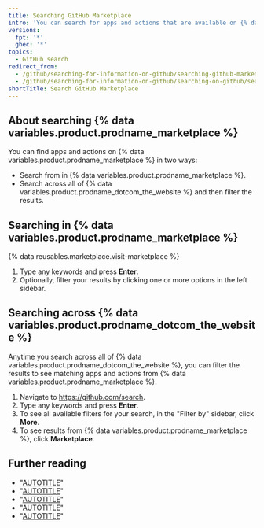 ```yaml
---
title: Searching GitHub Marketplace
intro: 'You can search for apps and actions that are available on {% data variables.product.prodname_marketplace %}.'
versions:
  fpt: '*'
  ghec: '*'
topics:
  - GitHub search
redirect_from:
  - /github/searching-for-information-on-github/searching-github-marketplace
  - /github/searching-for-information-on-github/searching-on-github/searching-github-marketplace
shortTitle: Search GitHub Marketplace
---
```


## About searching {% data variables.product.prodname_marketplace %}

You can find apps and actions on {% data variables.product.prodname_marketplace %} in two ways:

* Search from in {% data variables.product.prodname_marketplace %}.
* Search across all of {% data variables.product.prodname_dotcom_the_website %} and then filter the results.

## Searching in {% data variables.product.prodname_marketplace %}

{% data reusables.marketplace.visit-marketplace %}
1. Type any keywords and press **Enter**.
1. Optionally, filter your results by clicking one or more options in the left sidebar.

## Searching across {% data variables.product.prodname_dotcom_the_website %}

Anytime you search across all of {% data variables.product.prodname_dotcom_the_website %}, you can filter the results to see matching apps and actions from {% data variables.product.prodname_marketplace %}.

1. Navigate to https://github.com/search.
1. Type any keywords and press **Enter**.
1. To see all available filters for your search, in the "Filter by" sidebar, click **More**.
1. To see results from {% data variables.product.prodname_marketplace %}, click **Marketplace**.

## Further reading

* "[AUTOTITLE](/actions/learn-github-actions/finding-and-customizing-actions)"
* "[AUTOTITLE](/apps/using-github-apps/installing-a-github-app-from-github-marketplace-for-your-personal-account)"
* "[AUTOTITLE](/apps/using-github-apps/installing-a-github-app-from-github-marketplace-for-your-organizations)"
* "[AUTOTITLE](/apps/oauth-apps/using-oauth-apps/installing-an-oauth-app-in-your-personal-account)"
* "[AUTOTITLE](/apps/oauth-apps/using-oauth-apps/installing-an-oauth-app-in-your-organization)"

